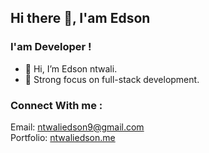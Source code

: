 ## Hi there :wave:, I'am Edson

### I'am Developer ! 
- 👋 Hi, I’m Edson ntwali.
- 👀 Strong focus on full-stack development.

### Connect With me :
Email: [ntwaliedson9@gmail.com](mailto:ntwaliedson9@gmail.com) 
<br />
Portfolio: [ntwaliedson.me](https://www.ntwaliedson.me/)
<br />

 
